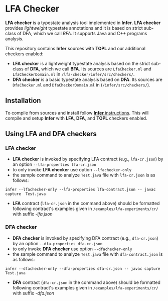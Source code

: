 # LFA Checker 

__LFA checker__ is a typestate analysis tool implemented in **Infer**. 
__LFA checker__ provides _lightweight_ typestate annotations and it is 
based on strict sub-class of DFA, which we call _BFA_. It supports 
Java and C++ programs analysis. 

This repository contains __Infer__ sources with __TOPL__ and our additional 
checkers enabled: 
- **LFA checker** is a lightweight typestate analysis based on the strict sub-class of __DFA__, which we call __BFA__. Its sources are `LfaChecker.ml` and `LfaCheckerDomain.ml` in `/lfa-checker/infer/src/checkers/`. 
- **DFA checker** is a basic typestate analysis based on __DFA__. Its sources are `DfaChecker.ml` and `DfaCheckerDomain.ml` in (`/infer/src/checkers/`). 


## Installation 
To compile from sources and install follow [__Infer__ instructions](https://github.com/facebook/infer/blob/main/INSTALL.md#install-infer-from-source). This will compile and setup __Infer__ with __LFA__, **DFA**, and __TOPL__ checkers enabled. 


## Using LFA and DFA checkers 
### LFA checker 
- __LFA checker__ is invoked by specifying LFA contract (e.g., `lfa-cr.json`) by an option `--lfa-properties lfa-cr.json`
- to only invoke __LFA checker__ use option `--lfachecker-only`
- the sample command to analyze `Test.java` file with `lfa-cr.json` is as follows: 
  
`infer --lfachecker-only --lfa-properties lfa-contract.json -- javac capture 
Test.java`

- __LFA__ contract  (`lfa-cr.json` in the command above) should be formatted following contract's examples given in `/examples/lfa-experiments/cr/` with suffix _-lfa.json_

### DFA checker 
- __DFA checker__ is invoked by specifying DFA contract (e.g., `dfa-cr.json`) by an option `--dfa-properties dfa-cr.json`
- to only invoke __DFA checker__ use option `--dfachecker-only`
- the sample command to analyze `Test.java` file with `dfa-contract.json` is as follows: 

`infer --dfachecker-only --dfa-properties dfa-cr.json -- javac capture 
Test.java`

- __DFA__ contract  (`dfa-cr.json` in the command above) should be formatted following contract's examples given in `/examples/lfa-experiments/cr/` with suffix _-dfa.json_